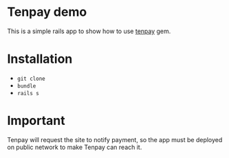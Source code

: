 Tenpay demo
========

This is a simple rails app to show how to use [tenpay](https://github.com/jasl/tenpay) gem.

# Installation

- ```git clone```
- ```bundle```
- ```rails s```

# Important

Tenpay will request the site to notify payment,
so the app must be deployed on public network to make Tenpay can reach it.
